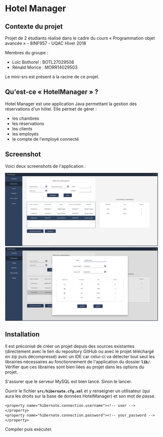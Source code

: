 # Hotel Manager

## Contexte du projet

Projet de 2 étudiants réalisé dans le cadre du cours « Programmation objet avancée » - 8INF957 - UQAC Hiver 2018

Membres du groupe :

  * Loïc Bothorel : BOTL27029508
  * Rénald Morice : MORR14029503
  
Le mini-srs est présent à la racine de ce projet.

## Qu'est-ce « HotelManager » ?

Hotel Manager est une application Java permettant la gestion des réservations d'un hôtel. Elle permet de gérer :

  * les chambres
  * les réservations
  * les clients
  * les employés
  * le compte de l'employé connecté
  
## Screenshot

Voici deux screenshots de l'application :

![Reservations](/img-readme/reservation.png)
![New reservation](/img-readme/newReservation.png)

## Installation

Il est préconisé de créer un projet depuis des sources existantes (directement avec le lien du repository GitHub ou avec le projet téléchargé en zip puis décompressé) avec un IDE car celui-ci va détecter tout seul les librairies nécessaires au fonctionnement de l'application du dossier **`lib/`**. 
Vérifier que ces librairies sont bien liées au projet dans les options du projet.

S'assurer que le serveur MySQL est bien lancé. Sinon le lancer.

Ouvrir le fichier **`src/hibernate.cfg.xml`** et y renseigner un utilisateur (qui aura les droits sur la base de données HotelManager) et son mot de passe.

```
<property name="hibernate.connection.username"><!-- user --></property>
<property name="hibernate.connection.password"><!-- your_password --></property>
```

Compiler puis exécuter.

